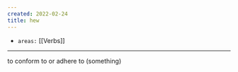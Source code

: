 ```yaml
---
created: 2022-02-24
title: hew
---
```


- `areas:` [[Verbs]]

---

to conform to or adhere to (something)
